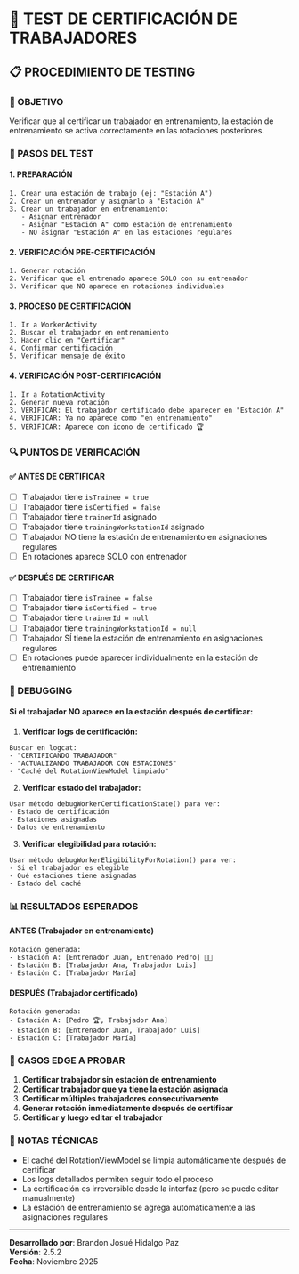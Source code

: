 # 🧪 TEST DE CERTIFICACIÓN DE TRABAJADORES

## 📋 PROCEDIMIENTO DE TESTING

### 🎯 OBJETIVO
Verificar que al certificar un trabajador en entrenamiento, la estación de entrenamiento se activa correctamente en las rotaciones posteriores.

### 📝 PASOS DEL TEST

#### 1. **PREPARACIÓN**
```
1. Crear una estación de trabajo (ej: "Estación A")
2. Crear un entrenador y asignarlo a "Estación A"
3. Crear un trabajador en entrenamiento:
   - Asignar entrenador
   - Asignar "Estación A" como estación de entrenamiento
   - NO asignar "Estación A" en las estaciones regulares
```

#### 2. **VERIFICACIÓN PRE-CERTIFICACIÓN**
```
1. Generar rotación
2. Verificar que el entrenado aparece SOLO con su entrenador
3. Verificar que NO aparece en rotaciones individuales
```

#### 3. **PROCESO DE CERTIFICACIÓN**
```
1. Ir a WorkerActivity
2. Buscar el trabajador en entrenamiento
3. Hacer clic en "Certificar" 
4. Confirmar certificación
5. Verificar mensaje de éxito
```

#### 4. **VERIFICACIÓN POST-CERTIFICACIÓN**
```
1. Ir a RotationActivity
2. Generar nueva rotación
3. VERIFICAR: El trabajador certificado debe aparecer en "Estación A"
4. VERIFICAR: Ya no aparece como "en entrenamiento"
5. VERIFICAR: Aparece con icono de certificado 🏆
```

### 🔍 PUNTOS DE VERIFICACIÓN

#### ✅ **ANTES DE CERTIFICAR**
- [ ] Trabajador tiene `isTrainee = true`
- [ ] Trabajador tiene `isCertified = false`
- [ ] Trabajador tiene `trainerId` asignado
- [ ] Trabajador tiene `trainingWorkstationId` asignado
- [ ] Trabajador NO tiene la estación de entrenamiento en asignaciones regulares
- [ ] En rotaciones aparece SOLO con entrenador

#### ✅ **DESPUÉS DE CERTIFICAR**
- [ ] Trabajador tiene `isTrainee = false`
- [ ] Trabajador tiene `isCertified = true`
- [ ] Trabajador tiene `trainerId = null`
- [ ] Trabajador tiene `trainingWorkstationId = null`
- [ ] Trabajador SÍ tiene la estación de entrenamiento en asignaciones regulares
- [ ] En rotaciones puede aparecer individualmente en la estación de entrenamiento

### 🐛 DEBUGGING

#### **Si el trabajador NO aparece en la estación después de certificar:**

1. **Verificar logs de certificación:**
```
Buscar en logcat:
- "CERTIFICANDO TRABAJADOR"
- "ACTUALIZANDO TRABAJADOR CON ESTACIONES"
- "Caché del RotationViewModel limpiado"
```

2. **Verificar estado del trabajador:**
```
Usar método debugWorkerCertificationState() para ver:
- Estado de certificación
- Estaciones asignadas
- Datos de entrenamiento
```

3. **Verificar elegibilidad para rotación:**
```
Usar método debugWorkerEligibilityForRotation() para ver:
- Si el trabajador es elegible
- Qué estaciones tiene asignadas
- Estado del caché
```

### 📊 RESULTADOS ESPERADOS

#### **ANTES (Trabajador en entrenamiento)**
```
Rotación generada:
- Estación A: [Entrenador Juan, Entrenado Pedro] 🎯🤝
- Estación B: [Trabajador Ana, Trabajador Luis]
- Estación C: [Trabajador María]
```

#### **DESPUÉS (Trabajador certificado)**
```
Rotación generada:
- Estación A: [Pedro 🏆, Trabajador Ana]
- Estación B: [Entrenador Juan, Trabajador Luis]  
- Estación C: [Trabajador María]
```

### 🚨 CASOS EDGE A PROBAR

1. **Certificar trabajador sin estación de entrenamiento**
2. **Certificar trabajador que ya tiene la estación asignada**
3. **Certificar múltiples trabajadores consecutivamente**
4. **Generar rotación inmediatamente después de certificar**
5. **Certificar y luego editar el trabajador**

### 📝 NOTAS TÉCNICAS

- El caché del RotationViewModel se limpia automáticamente después de certificar
- Los logs detallados permiten seguir todo el proceso
- La certificación es irreversible desde la interfaz (pero se puede editar manualmente)
- La estación de entrenamiento se agrega automáticamente a las asignaciones regulares

---

**Desarrollado por**: Brandon Josué Hidalgo Paz  
**Versión**: 2.5.2  
**Fecha**: Noviembre 2025